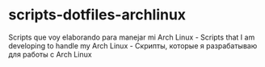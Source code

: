 # scripts-dotfiles-archlinux
Scripts que voy elaborando para manejar mi Arch Linux -  Scripts that I am developing to handle my Arch Linux -  Скрипты, которые я разрабатываю для работы с Arch Linux
